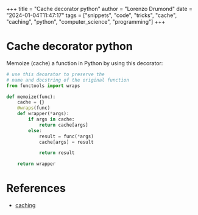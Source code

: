 +++
title = "Cache decorator python"
author = "Lorenzo Drumond"
date = "2024-01-04T11:47:17"
tags = ["snippets",  "code",  "tricks",  "cache",  "caching",  "python",  "computer_science",  "programming"]
+++


# Cache decorator python
Memoize (cache) a function in Python by using this decorator:

```python
# use this decorator to preserve the
# name and docstring of the original function
from functools import wraps

def memoize(func):
    cache = {}
    @wraps(func)
    def wrapper(*args):
        if args in cache:
            return cache[args]
        else:
            result = func(*args)
            cache[args] = result

            return result

    return wrapper
```

# References
- [caching](/wiki/caching/)
